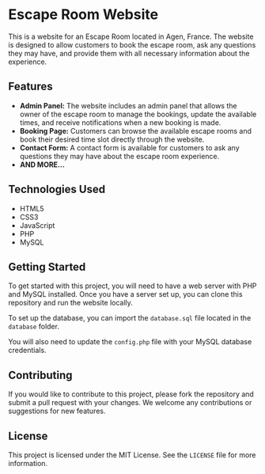 # Escape Room Website

This is a website for an Escape Room located in Agen, France. The website is designed to allow customers to book the escape room, ask any questions they may have, and provide them with all necessary information about the experience.

## Features

- **Admin Panel:** The website includes an admin panel that allows the owner of the escape room to manage the bookings, update the available times, and receive notifications when a new booking is made.
- **Booking Page:** Customers can browse the available escape rooms and book their desired time slot directly through the website.
- **Contact Form:** A contact form is available for customers to ask any questions they may have about the escape room experience.
- **AND MORE...**

## Technologies Used

- HTML5
- CSS3
- JavaScript
- PHP
- MySQL

## Getting Started

To get started with this project, you will need to have a web server with PHP and MySQL installed. Once you have a server set up, you can clone this repository and run the website locally.

To set up the database, you can import the `database.sql` file located in the `database` folder.

You will also need to update the `config.php` file with your MySQL database credentials.

## Contributing

If you would like to contribute to this project, please fork the repository and submit a pull request with your changes. We welcome any contributions or suggestions for new features.

## License

This project is licensed under the MIT License. See the `LICENSE` file for more information.
